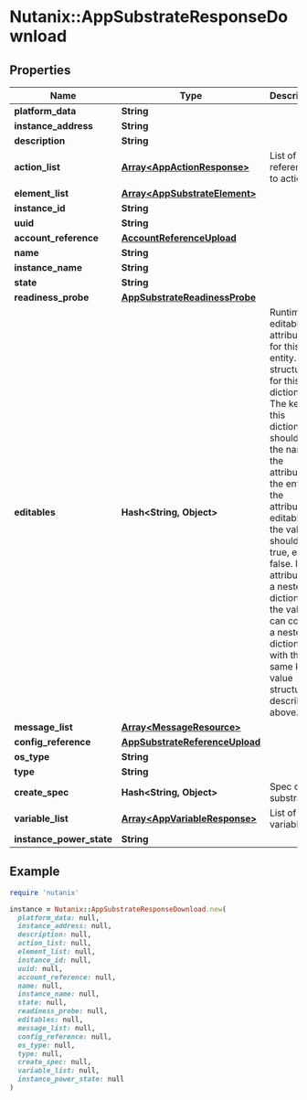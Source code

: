 # Nutanix::AppSubstrateResponseDownload

## Properties

| Name | Type | Description | Notes |
| ---- | ---- | ----------- | ----- |
| **platform_data** | **String** |  | [optional] |
| **instance_address** | **String** |  | [optional] |
| **description** | **String** |  | [optional] |
| **action_list** | [**Array&lt;AppActionResponse&gt;**](AppActionResponse.md) | List of references to action  |  |
| **element_list** | [**Array&lt;AppSubstrateElement&gt;**](AppSubstrateElement.md) |  | [optional] |
| **instance_id** | **String** |  | [optional] |
| **uuid** | **String** |  |  |
| **account_reference** | [**AccountReferenceUpload**](AccountReferenceUpload.md) |  | [optional] |
| **name** | **String** |  |  |
| **instance_name** | **String** |  | [optional] |
| **state** | **String** |  |  |
| **readiness_probe** | [**AppSubstrateReadinessProbe**](AppSubstrateReadinessProbe.md) |  | [optional] |
| **editables** | **Hash&lt;String, Object&gt;** | Runtime editable attributes for this entity. The structure for this is a dictionary. The keys in this dictionary should be the name of the attribute on the entity. If the attribute is editable, the value should be true, else false. If the attribute is a nested dictionary, the value can contain a nested dictionary with the same key value structure described above.  | [optional] |
| **message_list** | [**Array&lt;MessageResource&gt;**](MessageResource.md) |  | [optional] |
| **config_reference** | [**AppSubstrateReferenceUpload**](AppSubstrateReferenceUpload.md) |  | [optional] |
| **os_type** | **String** |  | [optional] |
| **type** | **String** |  |  |
| **create_spec** | **Hash&lt;String, Object&gt;** | Spec of the substrate | [optional] |
| **variable_list** | [**Array&lt;AppVariableResponse&gt;**](AppVariableResponse.md) | List of variables |  |
| **instance_power_state** | **String** |  | [optional] |

## Example

```ruby
require 'nutanix'

instance = Nutanix::AppSubstrateResponseDownload.new(
  platform_data: null,
  instance_address: null,
  description: null,
  action_list: null,
  element_list: null,
  instance_id: null,
  uuid: null,
  account_reference: null,
  name: null,
  instance_name: null,
  state: null,
  readiness_probe: null,
  editables: null,
  message_list: null,
  config_reference: null,
  os_type: null,
  type: null,
  create_spec: null,
  variable_list: null,
  instance_power_state: null
)
```

